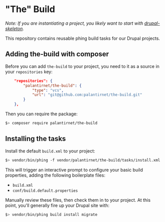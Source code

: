 # "The" Build

_Note: If you are instantiating a project, you likely want to start with [drupal-skeleton](https://github.com/palantirnet/drupal-skeleton)._

This repository contains reusable phing build tasks for our Drupal projects.

## Adding the-build with composer

Before you can add `the-build` to your project, you need to it as a source in your `repositories` key:

```json
    "repositories": {
        "palantirnet/the-build": {
            "type": "vcs",
            "url": "git@github.com:palantirnet/the-build.git"
        }
    },
```

Then you can require the package:

```sh
$> composer require palantirnet/the-build
```

## Installing the tasks

Install the default `build.xml` to your project:

```sh
$> vendor/bin/phing -f vendor/palantirnet/the-build/tasks/install.xml
```

This will trigger an interactive prompt to configure your basic build properties, adding the following boilerplate files:

* `build.xml`
* `conf/build.default.properties`

Manually review these files, then check them in to your project. At this point, you'll generally fire up your Drupal site with:

```sh
$> vendor/bin/phing build install migrate
```
